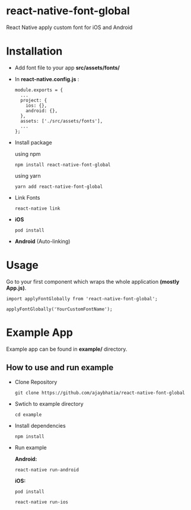 # react-native-font-global

React Native apply custom font for iOS and Android

# Installation

- Add font file to your app **src/assets/fonts/**

- In **react-native.config.js** :

  ```
  module.exports = {
    ...
    project: {
      ios: {},
      android: {},
    },
    assets: ['./src/assets/fonts'],
    ...
  };
  ```

- Install package

  using npm

  ```
  npm install react-native-font-global
  ```

  using yarn

  ```
  yarn add react-native-font-global
  ```

- Link Fonts

  ```
  react-native link
  ```

- **iOS**

  ```
  pod install
  ```

- **Android** (Auto-linking)

# Usage

Go to your first component which wraps the whole application **(mostly App.js)**.

```
import applyFontGlobally from 'react-native-font-global';

applyFontGlobally('YourCustomFontName');
```

# Example App

Example app can be found in **example/** directory.

## How to use and run example

- Clone Repository

  ```
  git clone https://github.com/ajaybhatia/react-native-font-global
  ```

- Swtich to example directory

  ```
  cd example
  ```

- Install dependencies

  ```
  npm install
  ```

- Run example

  **Android:**

  ```
  react-native run-android
  ```

  **iOS:**

  ```
  pod install
  ```

  ```
  react-native run-ios
  ```
